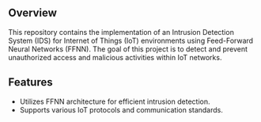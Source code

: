## Overview
This repository contains the implementation of an Intrusion Detection System (IDS) for Internet of Things (IoT) environments using Feed-Forward Neural Networks (FFNN). The goal of this project is to detect and prevent unauthorized access and malicious activities within IoT networks.

## Features
- Utilizes FFNN architecture for efficient intrusion detection.
- Supports various IoT protocols and communication standards.
